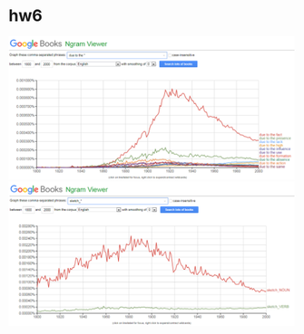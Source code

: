# hw6
![](https://github.com/nastyaprokhorova/hw6/blob/master/граф1.png)
![](https://github.com/nastyaprokhorova/hw6/blob/master/граф2.png)
